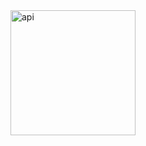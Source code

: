 <img width="200" alt="api" src="https://github.com/Miss-Sabrin/simple_api/assets/111917067/9366a96b-4956-4cde-9335-5fdef82c33d2">


